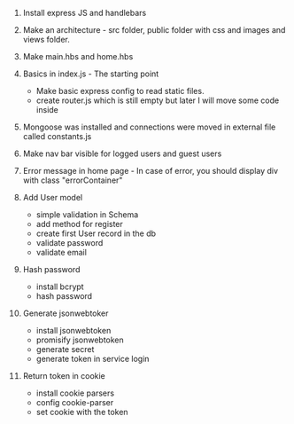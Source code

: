 1. Install express JS and handlebars
2. Make an architecture - src folder, public folder with css and images and views folder.
3. Make main.hbs and home.hbs
4. Basics in index.js - The starting point
    - Make basic express config to read static files.
    - create router.js which is still empty but later I will move some code inside
5. Mongoose was installed and connections were moved in external file called constants.js
6. Make nav bar visible for logged users and guest users
7. Error message in home page - In case of error, you should display div with class "errorContainer"
8. Add User model
    - simple validation in Schema
    - add method for register
    - create first User record in the db
    - validate password
    - validate email
9. Hash password
    - install bcrypt
    - hash password

10. Generate jsonwebtoker
    - install jsonwebtoken
    - promisify jsonwebtoken
    - generate secret
    - generate token in service login

11. Return token in cookie
    - install cookie parsers
    - config cookie-parser
    - set cookie with the token

